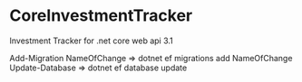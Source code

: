 # CoreInvestmentTracker
Investment Tracker for .net core web api 3.1

Add-Migration NameOfChange => dotnet ef migrations add NameOfChange
Update-Database => dotnet ef database update

